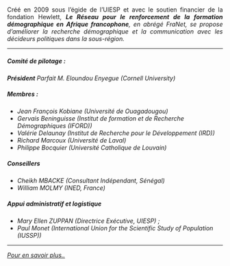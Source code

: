 <br/>

<p style="text-align:justify"> Créé en 2009 sous l’égide de l’UIESP et avec le soutien financier de la fondation Hewlett, <em><b>Le Réseau pour le renforcement de la formation démographique en Afrique francophone</b><em>, en abrégé FraNet, se  propose d’améliorer la recherche démographique et la communication avec les décideurs politiques dans la sous-région. </p>

***  

##### Comité de pilotage :
<b>Président</b>
Parfait M. Eloundou Enyegue (Cornell University)
 
##### Membres :
* Jean François Kobiane (Université de Ouagadougou)
* Gervais Beninguisse (Institut de formation et de Recherche Démographiques (IFORD))
* Valérie Delaunay (Institut de Recherche pour le Développement (IRD))
* Richard Marcoux (Université de Laval)
* Philippe Bocquier (Université Catholique de Louvain)

##### Conseillers
* Cheikh MBACKE (Consultant Indépendant, Sénégal)
* William MOLMY (INED, France)

 
##### Appui administratif et logistique
* Mary Ellen ZUPPAN (Directrice Exécutive, UIESP) ;
* Paul Monet (International Union for the Scientific Study of Population (IUSSP))

***

[Pour en savoir plus..](https://iussp.org/fr/formation/renforcement-de-la-formation-demographique-en-afrique-francophone)



